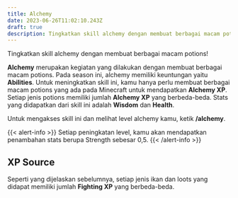 ```yaml
---
title: Alchemy
date: 2023-06-26T11:02:10.243Z
draft: true
description: Tingkatkan skill alchemy dengan membuat berbagai macam potions!
---
```

Tingkatkan skill alchemy dengan membuat berbagai macam potions!

**Alchemy** merupakan kegiatan yang dilakukan dengan membuat berbagai macam potions. Pada season ini, alchemy memiliki keuntungan yaitu **Abilities**. Untuk meningkatkan skill ini, kamu hanya perlu membuat berbagai macam potions yang ada pada Minecraft untuk mendapatkan **Alchemy XP**. Setiap jenis potions memiliki jumlah **Alchemy XP** yang berbeda-beda. Stats yang didapatkan dari skill ini adalah **Wisdom** dan **Health**.

Untuk mengakses skill ini dan melihat level alchemy kamu, ketik **/alchemy**.

{{< alert-info >}} Setiap peningkatan level, kamu akan mendapatkan penambahan stats berupa Strength sebesar 0,5. {{< /alert-info >}}

## XP Source

Seperti yang dijelaskan sebelumnya, setiap jenis ikan dan loots yang didapat memiliki jumlah **Fighting XP** yang berbeda-beda.